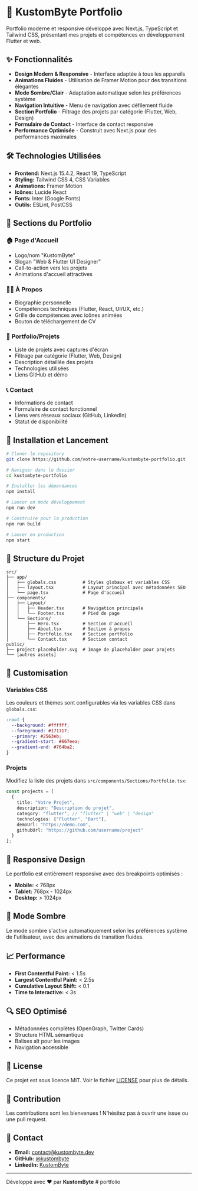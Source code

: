 # 🚀 KustomByte Portfolio

Portfolio moderne et responsive développé avec Next.js, TypeScript et Tailwind CSS, présentant mes projets et compétences en développement Flutter et web.

## ✨ Fonctionnalités

- **Design Modern & Responsive** - Interface adaptée à tous les appareils
- **Animations Fluides** - Utilisation de Framer Motion pour des transitions élégantes
- **Mode Sombre/Clair** - Adaptation automatique selon les préférences système
- **Navigation Intuitive** - Menu de navigation avec défilement fluide
- **Section Portfolio** - Filtrage des projets par catégorie (Flutter, Web, Design)
- **Formulaire de Contact** - Interface de contact responsive
- **Performance Optimisée** - Construit avec Next.js pour des performances maximales

## 🛠 Technologies Utilisées

- **Frontend:** Next.js 15.4.2, React 19, TypeScript
- **Styling:** Tailwind CSS 4, CSS Variables
- **Animations:** Framer Motion
- **Icônes:** Lucide React
- **Fonts:** Inter (Google Fonts)
- **Outils:** ESLint, PostCSS

## 📱 Sections du Portfolio

### 🏠 Page d'Accueil
- Logo/nom "KustomByte"
- Slogan "Web & Flutter UI Designer"
- Call-to-action vers les projets
- Animations d'accueil attractives

### 👨‍💻 À Propos
- Biographie personnelle
- Compétences techniques (Flutter, React, UI/UX, etc.)
- Grille de compétences avec icônes animées
- Bouton de téléchargement de CV

### 💼 Portfolio/Projets
- Liste de projets avec captures d'écran
- Filtrage par catégorie (Flutter, Web, Design)
- Description détaillée des projets
- Technologies utilisées
- Liens GitHub et démo

### 📞 Contact
- Informations de contact
- Formulaire de contact fonctionnel
- Liens vers réseaux sociaux (GitHub, LinkedIn)
- Statut de disponibilité

## 🚀 Installation et Lancement

```bash
# Cloner le repository
git clone https://github.com/votre-username/kustombyte-portfolio.git

# Naviguer dans le dossier
cd kustombyte-portfolio

# Installer les dépendances
npm install

# Lancer en mode développement
npm run dev

# Construire pour la production
npm run build

# Lancer en production
npm start
```

## 📂 Structure du Projet

```
src/
├── app/
│   ├── globals.css          # Styles globaux et variables CSS
│   ├── layout.tsx           # Layout principal avec métadonnées SEO
│   └── page.tsx             # Page d'accueil
├── components/
│   ├── Layout/
│   │   ├── Header.tsx       # Navigation principale
│   │   └── Footer.tsx       # Pied de page
│   └── Sections/
│       ├── Hero.tsx         # Section d'accueil
│       ├── About.tsx        # Section à propos
│       ├── Portfolio.tsx    # Section portfolio
│       └── Contact.tsx      # Section contact
public/
├── project-placeholder.svg  # Image de placeholder pour projets
└── [autres assets]
```

## 🎨 Customisation

### Variables CSS
Les couleurs et thèmes sont configurables via les variables CSS dans `globals.css`:

```css
:root {
  --background: #ffffff;
  --foreground: #171717;
  --primary: #2563eb;
  --gradient-start: #667eea;
  --gradient-end: #764ba2;
}
```

### Projets
Modifiez la liste des projets dans `src/components/Sections/Portfolio.tsx`:

```typescript
const projects = [
  {
    title: "Votre Projet",
    description: "Description du projet",
    category: "flutter", // "flutter" | "web" | "design"
    technologies: ["Flutter", "Dart"],
    demoUrl: "https://demo.com",
    githubUrl: "https://github.com/username/project"
  }
];
```

## 📱 Responsive Design

Le portfolio est entièrement responsive avec des breakpoints optimisés :
- **Mobile:** < 768px
- **Tablet:** 768px - 1024px  
- **Desktop:** > 1024px

## 🌙 Mode Sombre

Le mode sombre s'active automatiquement selon les préférences système de l'utilisateur, avec des animations de transition fluides.

## 📈 Performance

- **First Contentful Paint:** < 1.5s
- **Largest Contentful Paint:** < 2.5s
- **Cumulative Layout Shift:** < 0.1
- **Time to Interactive:** < 3s

## 🔍 SEO Optimisé

- Métadonnées complètes (OpenGraph, Twitter Cards)
- Structure HTML sémantique
- Balises alt pour les images
- Navigation accessible

## 📄 License

Ce projet est sous licence MIT. Voir le fichier [LICENSE](LICENSE) pour plus de détails.

## 🤝 Contribution

Les contributions sont les bienvenues ! N'hésitez pas à ouvrir une issue ou une pull request.

## 📧 Contact

- **Email:** contact@kustombyte.dev
- **GitHub:** [@kustombyte](https://github.com/kustombyte)
- **LinkedIn:** [KustomByte](https://linkedin.com/in/kustombyte)

---

Développé avec ❤️ par **KustomByte**
#   p o r t f o l i o  
 